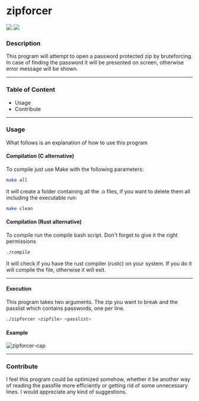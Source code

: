 # zipforcer

![](https://img.shields.io/badge/made%20with-C-blue) ![](https://img.shields.io/badge/made%20with-Rust-orange)


### Description
This program will attempt to open a password protected zip by bruteforcing.
In case of finding the password it will be presented on screen, otherwise
error message will be shown.

---

### Table of Content
* Usage
* Contribute
---

### Usage
What follows is an explanation of how to use this program

#### Compilation (C alternative)
To compile just use Make with the following parameters:
```bash
make all
``` 
It will create a folder containing all the .o files, if you want to delete them all including the executable run:
```bash
make clean
```

#### Compilation (Rust alternative)
To compile run the compile bash script. Don't forget to give it the
right permissions
```bash
./compile
```
It will check if you have the rust compiler (rustc) on your system.
If you do it will compile the file, otherwise it will exit.

---

#### Execution
This program takes two arguments. The zip you want to break and the passlist which
contains passwords, one per line.
```bash
./zipforcer <zipfile> <passlist>
```

#### Example
![zipforcer-cap](https://user-images.githubusercontent.com/67020959/176444844-4249ad0a-e3f4-49b5-98df-d0822b940c21.png)

---

### Contribute
I feel this program could be optimized somehow, whether it be another way of reading
the passfile more efficiently or getting rid of some unnecessary lines. I would appreciate
any kind of suggestions.
